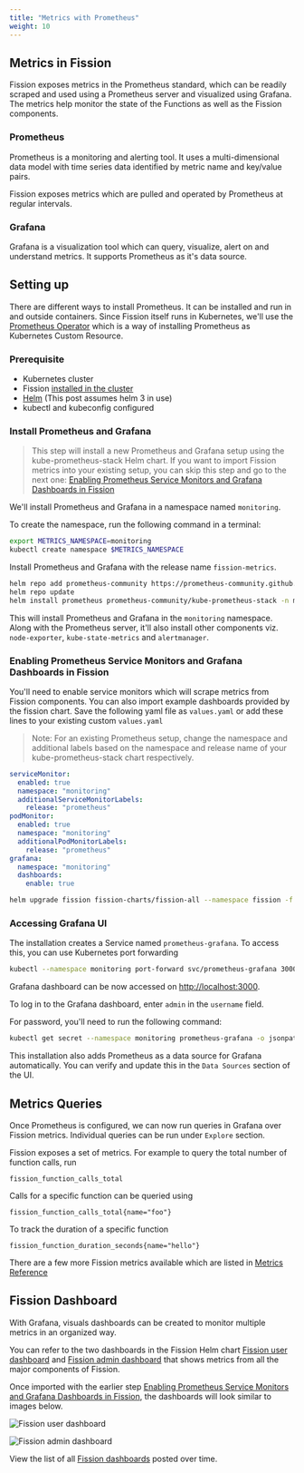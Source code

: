 ```yaml
---
title: "Metrics with Prometheus"
weight: 10
---
```


## Metrics in Fission

Fission exposes metrics in the Prometheus standard, which can be readily scraped and used using a Prometheus server and visualized using Grafana.
The metrics help monitor the state of the Functions as well as the Fission components.

### Prometheus

Prometheus is a monitoring and alerting tool.
It uses a multi-dimensional data model with time series data identified by metric name and key/value pairs.

Fission exposes metrics which are pulled and operated by Prometheus at regular intervals.

### Grafana

Grafana is a visualization tool which can query, visualize, alert on and understand metrics.
It supports Prometheus as it's data source.

## Setting up

There are different ways to install Prometheus.
It can be installed and run in and outside containers.
Since Fission itself runs in Kubernetes, we'll use the [Prometheus Operator](https://github.com/prometheus-operator/prometheus-operator) which is a way of installing Prometheus as Kubernetes Custom Resource.

### Prerequisite

- Kubernetes cluster
- Fission [installed in the cluster](/docs/installation/)
- [Helm](https://helm.sh/) (This post assumes helm 3 in use)
- kubectl and kubeconfig configured

### Install Prometheus and Grafana

> This step will install a new Prometheus and Grafana setup using the kube-prometheus-stack Helm chart. If you want to import Fission metrics into your existing setup, you can skip this step and go to the next one: [Enabling Prometheus Service Monitors and Grafana Dashboards in Fission](/docs/usage/observability/prometheus/#enabling-prometheus-service-monitors-and-grafana-dashboards-in-fission)

We'll install Prometheus and Grafana in a namespace named `monitoring`.

To create the namespace, run the following command in a terminal:

```bash
export METRICS_NAMESPACE=monitoring
kubectl create namespace $METRICS_NAMESPACE
```

Install Prometheus and Grafana with the release name `fission-metrics`.

```bash
helm repo add prometheus-community https://prometheus-community.github.io/helm-charts
helm repo update
helm install prometheus prometheus-community/kube-prometheus-stack -n monitoring
```

This will install Prometheus and Grafana in the `monitoring` namespace.
Along with the Prometheus server, it'll also install other components viz. `node-exporter`, `kube-state-metrics` and `alertmanager`.

### Enabling Prometheus Service Monitors and Grafana Dashboards in Fission

You'll need to enable service monitors which will scrape metrics from Fission components. You can also import example dashboards provided by the fission chart.
Save the following yaml file as `values.yaml` or add these lines to your existing custom `values.yaml`

> Note: For an existing Prometheus setup, change the namespace and additional labels based on the namespace and release name of your kube-prometheus-stack chart respectively.
```yaml
serviceMonitor:
  enabled: true
  namespace: "monitoring"
  additionalServiceMonitorLabels:
    release: "prometheus"
podMonitor:
  enabled: true
  namespace: "monitoring"
  additionalPodMonitorLabels:
    release: "prometheus"
grafana:
  namespace: "monitoring"
  dashboards:
    enable: true
```

```bash 
helm upgrade fission fission-charts/fission-all --namespace fission -f values.yaml
```

### Accessing Grafana UI

The installation creates a Service named `prometheus-grafana`. To access this, you can use Kubernetes port forwarding

```bash
kubectl --namespace monitoring port-forward svc/prometheus-grafana 3000:80
```

Grafana dashboard can be now accessed on <http://localhost:3000>.

To log in to the Grafana dashboard, enter `admin` in the `username` field.

For password, you'll need to run the following command:

```bash
kubectl get secret --namespace monitoring prometheus-grafana -o jsonpath="{.data.admin-password}" | base64 --decode ; echo
```
  
This installation also adds Prometheus as a data source for Grafana automatically.
You can verify and update this in the `Data Sources` section of the UI.

## Metrics Queries

Once Prometheus is configured, we can now run queries in Grafana over Fission metrics.
Individual queries can be run under `Explore` section.

Fission exposes a set of metrics. For example to query the total number of function calls, run

```text
fission_function_calls_total
```

Calls for a specific function can be queried using

```text
fission_function_calls_total{name="foo"}
```

To track the duration of a specific function

```text
fission_function_duration_seconds{name="hello"}
```

There are a few more Fission metrics available which are listed in [Metrics Reference](/docs/reference/metrics-reference)

## Fission Dashboard

With Grafana, visuals dashboards can be created to monitor multiple metrics in an organized way.

You can refer to the two dashboards in the Fission Helm chart [Fission user dashboard](https://github.com/fission/fission/blob/main/charts/fission-all/dashboards/fission-user-dashboard.json) and [Fission admin dashboard](https://github.com/fission/fission/blob/main/charts/fission-all/dashboards/fission-admin-dashboard.json) that shows metrics from all the major components of Fission.

Once imported with the earlier step [Enabling Prometheus Service Monitors and Grafana Dashboards in Fission](/docs/usage/observability/prometheus/#enabling-prometheus-service-monitors-and-grafana-dashboards-in-fission), the dashboards will look similar to images below.

![Fission user dashboard](../assets/fission-user-dashboard.png)

![Fission admin dashboard](../assets/fission-admin-dashboard.png)

View the list of all [Fission dashboards](https://github.com/fission/examples/tree/main/miscellaneous/dashboards) posted over time.

